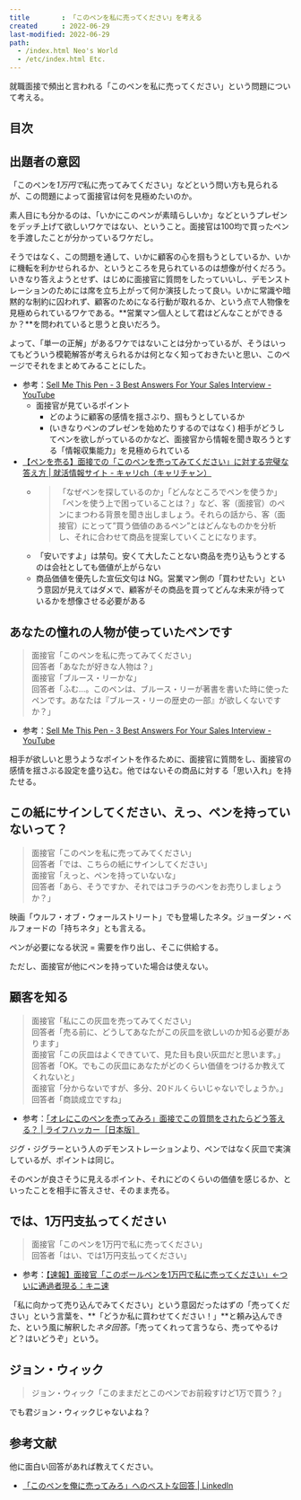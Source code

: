 ```yaml
---
title        : 「このペンを私に売ってください」を考える
created      : 2022-06-29
last-modified: 2022-06-29
path:
  - /index.html Neo's World
  - /etc/index.html Etc.
---
```


就職面接で頻出と言われる「このペンを私に売ってください」という問題について考える。


## 目次


## 出題者の意図

「このペンを*1万円で*私に売ってみてください」などという問い方も見られるが、この問題によって面接官は何を見極めたいのか。

素人目にも分かるのは、「いかにこのペンが素晴らしいか」などというプレゼンをデッチ上げて欲しいワケではない、ということ。面接官は100均で買ったペンを手渡したことが分かっているワケだし。

そうではなく、この問題を通して、いかに顧客の心を掴もうとしているか、いかに機転を利かせられるか、というところを見られているのは想像が付くだろう。いきなり答えようとせず、はじめに面接官に質問をしたっていいし、デモンストレーションのためには席を立ち上がって何か演技したって良い。いかに常識や暗黙的な制約に囚われず、顧客のためになる行動が取れるか、という点で人物像を見極められているワケである。**営業マン個人として君はどんなことができるか？**を問われていると思うと良いだろう。

よって、「単一の正解」があるワケではないことは分かっているが、そうはいってもどういう模範解答が考えられるかは何となく知っておきたいと思い、このページでそれをまとめてみることにした。

- 参考：[Sell Me This Pen - 3 Best Answers For Your Sales Interview - YouTube](https://www.youtube.com/watch?v=4V2rGGSfcfk)
  - 面接官が見ているポイント
    - どのように顧客の感情を揺さぶり、掴もうとしているか
    - (いきなりペンのプレゼンを始めたりするのではなく) 相手がどうしてペンを欲しがっているのかなど、面接官から情報を聞き取ろうとする「情報収集能力」を見極められている
- [【ペンを売る】面接での「このペンを売ってみてください」に対する完璧な答え方 | 就活情報サイト - キャリch（キャリチャン）](https://career-ch.com/column/22861)
  - > 「なぜペンを探しているのか」「どんなところでペンを使うか」「ペンを使う上で困っていることは？」など、客（面接官）のペンにまつわる背景を聞き出しましょう。それらの話から、客（面接官）にとって”買う価値のあるペン”とはどんなものかを分析し、それに合わせて商品を提案していくことになります。
  - 「安いですよ」は禁句。安くて大したことない商品を売り込もうとするのは会社としても価値が上がらない
  - 商品価値を優先した宣伝文句は NG。営業マン側の「買わせたい」という意図が見えてはダメで、顧客がその商品を買ってどんな未来が待っているかを想像させる必要がある
  


## あなたの憧れの人物が使っていたペンです

> 面接官「このペンを私に売ってみてください」  
> 回答者「あなたが好きな人物は？」  
> 面接官「ブルース・リーかな」  
> 回答者「ふむ…。このペンは、ブルース・リーが著書を書いた時に使ったペンです。あなたは『ブルース・リーの歴史の一部』が欲しくないですか？」

- 参考：[Sell Me This Pen - 3 Best Answers For Your Sales Interview - YouTube](https://www.youtube.com/watch?v=4V2rGGSfcfk)

相手が欲しいと思うようなポイントを作るために、面接官に質問をし、面接官の感情を揺さぶる設定を盛り込む。他ではないその商品に対する「思い入れ」を持たせる。


## この紙にサインしてください、えっ、ペンを持っていないって？

> 面接官「このペンを私に売ってみてください」  
> 回答者「では、こちらの紙にサインしてください」  
> 面接官「えっと、ペンを持っていないな」  
> 回答者「あら、そうですか、それではコチラのペンをお売りしましょうか？」

映画「ウルフ・オブ・ウォールストリート」でも登場したネタ。ジョーダン・ベルフォードの「持ちネタ」とも言える。

ペンが必要になる状況 = 需要を作り出し、そこに供給する。

ただし、面接官が他にペンを持っていた場合は使えない。


## 顧客を知る

> 面接官「私にこの灰皿を売ってみてください」  
> 回答者「売る前に、どうしてあなたがこの灰皿を欲しいのか知る必要があります」  
> 面接官「この灰皿はよくできていて、見た目も良い灰皿だと思います。」  
> 回答者「OK。でもこの灰皿にあなたがどのくらい価値をつけるか教えてくれないと」  
> 面接官「分からないですが、多分、20ドルくらいじゃないでしょうか。」  
> 回答者「商談成立ですね」

- 参考：[「オレにこのペンを売ってみろ」面接でこの質問をされたらどう答える？ | ライフハッカー［日本版］](https://www.lifehacker.jp/article/160901sell_me_this/)

ジグ・ジグラーという人のデモンストレーションより、ペンではなく灰皿で実演しているが、ポイントは同じ。

そのペンが良さそうに見えるポイント、それにどのくらいの価値を感じるか、といったことを相手に答えさせ、そのまま売る。


## では、1万円支払ってください

> 面接官「このペンを1万円で私に売ってください」  
> 回答者「はい、では1万円支払ってください」

- 参考：[【速報】面接官「このボールペンを1万円で私に売ってください」←ついに通過者現る：キニ速](http://blog.livedoor.jp/kinisoku/archives/5346720.html)

「私に向かって売り込んでみてください」という意図だったはずの「売ってください」という言葉を、**「どうか私に買わせてください！」**と頼み込んできた、という風に解釈した*ネタ回答。*「売ってくれって言うなら、売ってやるけど？はいどうぞ」という。


## ジョン・ウィック

> ジョン・ウィック「このままだとこのペンでお前殺すけど1万で買う？」

でも君ジョン・ウィックじゃないよね？


## 参考文献

他に面白い回答があれば教えてください。

- [「このペンを俺に売ってみろ」へのベストな回答 | LinkedIn](https://www.linkedin.com/pulse/%E3%81%93%E3%81%AE%E3%83%9A%E3%83%B3%E3%82%92%E4%BF%BA%E3%81%AB%E5%A3%B2%E3%81%A3%E3%81%A6%E3%81%BF%E3%82%8D%E3%81%B8%E3%81%AE%E3%83%99%E3%82%B9%E3%83%88%E3%81%AA%E5%9B%9E%E7%AD%94-akito-sato/?originalSubdomain=jp)
